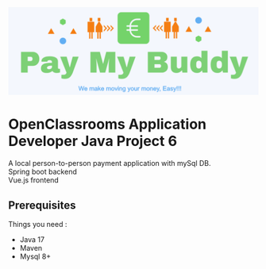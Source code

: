 <p align="center">
  <img src="https://github.com/Achille-Deribreux/P6_Deribreux_Achille/blob/develop/logo.png" alt="PayMyBuddy Logo"/>
</p>

# OpenClassrooms Application Developer Java Project 6

A local person-to-person payment application with mySql DB.<br>
Spring boot backend <br>
Vue.js frontend

## Prerequisites

Things you need : 

- Java 17
- Maven
- Mysql 8+




